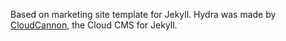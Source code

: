 Based on marketing site template for Jekyll. Hydra was made by [CloudCannon](http://cloudcannon.com/), the Cloud CMS for Jekyll.
